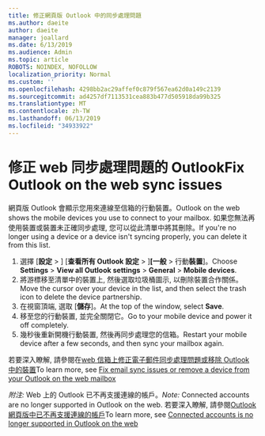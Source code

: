 ```yaml
---
title: 修正網頁版 Outlook 中的同步處理問題
ms.author: daeite
author: daeite
manager: joallard
ms.date: 6/13/2019
ms.audience: Admin
ms.topic: article
ROBOTS: NOINDEX, NOFOLLOW
localization_priority: Normal
ms.custom: ''
ms.openlocfilehash: 4298bb2ac29affef0c879f567ea62d0a149c2139
ms.sourcegitcommit: ad4257df7113531cea883b477d505918da99b325
ms.translationtype: MT
ms.contentlocale: zh-TW
ms.lasthandoff: 06/13/2019
ms.locfileid: "34933922"
---
```

# <a name="fix-outlook-on-the-web-sync-issues"></a><span data-ttu-id="8b832-102">修正 web 同步處理問題的 Outlook</span><span class="sxs-lookup"><span data-stu-id="8b832-102">Fix Outlook on the web sync issues</span></span>

<span data-ttu-id="8b832-103">網頁版 Outlook 會顯示您用來連線至信箱的行動裝置。</span><span class="sxs-lookup"><span data-stu-id="8b832-103">Outlook on the web shows the mobile devices you use to connect to your mailbox.</span></span> <span data-ttu-id="8b832-104">如果您無法再使用裝置或裝置未正確同步處理, 您可以從此清單中將其刪除。</span><span class="sxs-lookup"><span data-stu-id="8b832-104">If you're no longer using a device or a device isn't syncing properly, you can delete it from this list.</span></span>

1. <span data-ttu-id="8b832-105">選擇 [**設定** > ] [**查看所有 Outlook 設定** > ]**[一般** > 行動**裝置**]。</span><span class="sxs-lookup"><span data-stu-id="8b832-105">Choose **Settings** > **View all Outlook settings** > **General** > **Mobile devices**.</span></span>
1. <span data-ttu-id="8b832-106">將游標移至清單中的裝置上, 然後選取垃圾桶圖示, 以刪除裝置合作關係。</span><span class="sxs-lookup"><span data-stu-id="8b832-106">Move the cursor over your device in the list, and then select the trash icon to delete the device partnership.</span></span>
1. <span data-ttu-id="8b832-107">在視窗頂端, 選取 [**儲存**]。</span><span class="sxs-lookup"><span data-stu-id="8b832-107">At the top of the window, select **Save**.</span></span>
1. <span data-ttu-id="8b832-108">移至您的行動裝置, 並完全關閉它。</span><span class="sxs-lookup"><span data-stu-id="8b832-108">Go to your mobile device and power it off completely.</span></span>
1. <span data-ttu-id="8b832-109">幾秒後重新開機行動裝置, 然後再同步處理您的信箱。</span><span class="sxs-lookup"><span data-stu-id="8b832-109">Restart your mobile device after a few seconds, and then sync your mailbox again.</span></span>

<span data-ttu-id="8b832-110">若要深入瞭解, 請參閱在[web 信箱上修正電子郵件同步處理問題或移除 Outlook 中的裝置](https://support.office.com/article/775ed31c-05bd-4ee4-b1b3-33fad7b5b992)</span><span class="sxs-lookup"><span data-stu-id="8b832-110">To learn more, see [Fix email sync issues or remove a device from your Outlook on the web mailbox](https://support.office.com/article/775ed31c-05bd-4ee4-b1b3-33fad7b5b992)</span></span>

<span data-ttu-id="8b832-111">*附注:* Web 上的 Outlook 已不再支援連線的帳戶。</span><span class="sxs-lookup"><span data-stu-id="8b832-111">*Note:* Connected accounts are no longer supported in Outlook on the web.</span></span> <span data-ttu-id="8b832-112">若要深入瞭解, 請參閱[Outlook 網頁版中已不再支援連線的帳戶](https://support.office.com/article/5cc526bf-e928-4a99-8b9f-5e089df7d887)</span><span class="sxs-lookup"><span data-stu-id="8b832-112">To learn more, see [Connected accounts is no longer supported in Outlook on the web](https://support.office.com/article/5cc526bf-e928-4a99-8b9f-5e089df7d887)</span></span>